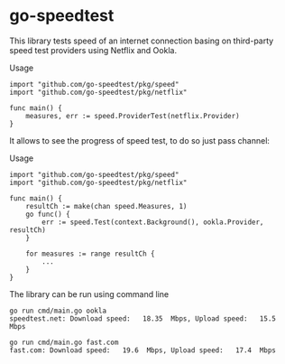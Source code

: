 # go-speedtest
This library tests speed of an internet connection basing on third-party speed test providers using Netflix and Ookla.

Usage
```
import "github.com/go-speedtest/pkg/speed"
import "github.com/go-speedtest/pkg/netflix"

func main() {
	measures, err := speed.ProviderTest(netflix.Provider)
}
```

It allows to see the progress of speed test, to do so just pass channel:

Usage
```
import "github.com/go-speedtest/pkg/speed"
import "github.com/go-speedtest/pkg/netflix"

func main() {
	resultCh := make(chan speed.Measures, 1)
	go func() {
		err := speed.Test(context.Background(), ookla.Provider, resultCh)
	}

	for measures := range resultCh {
		...
	}
}
```

The library can be run using command line
```
go run cmd/main.go ookla
speedtest.net: Download speed:   18.35  Mbps, Upload speed:   15.5  Mbps

go run cmd/main.go fast.com
fast.com: Download speed:   19.6  Mbps, Upload speed:   17.4  Mbps
```